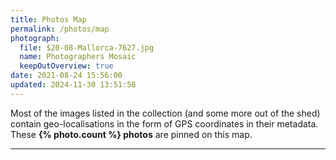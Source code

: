 ```yaml
---
title: Photos Map
permalink: /photos/map
photograph:
  file: $20-08-Mallorca-7627.jpg
  name: Photographers Mosaic
  keepOutOverview: true
date: 2021-08-24 15:56:00
updated: 2024-11-30 13:51:58
---
```


Most of the images listed in the collection (and some more out of the shed) contain geo-localisations in the form of GPS coordinates in their metadata. These **{% photo.count %} photos** are pinned on this map.

---
